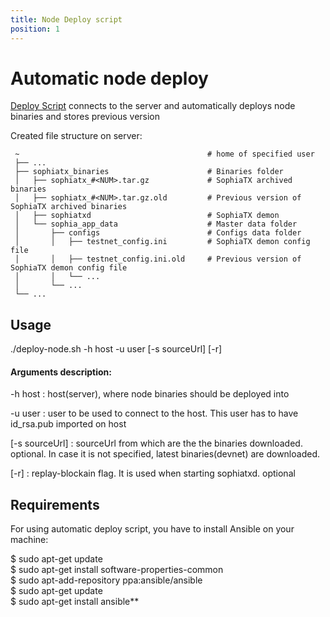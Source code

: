 ```yaml
---
title: Node Deploy script
position: 1
---
```



# Automatic node deploy

[Deploy Script](https://github.com/SophiaTX/SophiaTX/tree/develop/ciscripts/deploy) connects to the server and automatically deploys node binaries and stores previous version


Created file structure on server:
 
     ~                                          # home of specified user
     ├── ...                        
     ├── sophiatx_binaries                      # Binaries folder
     │   ├── sophiatx_#<NUM>.tar.gz             # SophiaTX archived binaries
     │   ├── sophiatx_#<NUM>.tar.gz.old         # Previous version of SophiaTX archived binaries
     │   ├── sophiatxd                          # SophiaTX demon
     │   └── sophia_app_data                    # Master data folder
     │       ├── configs                        # Configs data folder
     │       │   ├── testnet_config.ini         # SophiaTX demon config file
     │       │   ├── testnet_config.ini.old     # Previous version of SophiaTX demon config file
     │       │   └── ...
     │       └── ...
     └── ... 
    

## Usage

./deploy-node.sh -h host -u user [-s sourceUrl] [-r]

#### Arguments description:

-h host         : host(server), where node binaries should be deployed into
  
-u user         : user to be used to connect to the host. This user has to have id_rsa.pub imported on host
  
[-s sourceUrl]  : sourceUrl from which are the the binaries downloaded. optional. In case it is not specified, latest binaries(devnet) are downloaded.
  
[-r]            : replay-blockain flag. It is used when starting sophiatxd. optional 


## Requirements

For using automatic deploy script, you have to install Ansible on your machine:

$ sudo apt-get update   
$ sudo apt-get install software-properties-common   
$ sudo apt-add-repository ppa:ansible/ansible   
$ sudo apt-get update   
$ sudo apt-get install ansible**